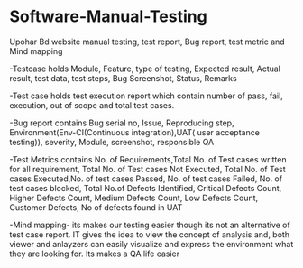 # Software-Manual-Testing


Upohar Bd website manual testing, test report, Bug report, test metric and Mind mapping


-Testcase holds Module, Feature, type of testing, Expected result, Actual result, test data, test steps, Bug Screenshot, Status, Remarks


-Test case holds test execution report which contain number of pass, fail, execution, out of scope and total test cases.


 -Bug report contains Bug serial no, Issue, Reproducing step, Environment(Env-CI(Continuous integration),UAT( user acceptance testing)), severity, Module, screenshot, responsible QA
 
 
 -Test Metrics contains No. of Requirements,Total No. of Test cases written for all requirement, Total No. of Test cases Not Executed, Total No. of Test cases Executed,No. of test cases Passed, No. of test cases Failed, No. of test cases blocked, Total No.of Defects Identified, Critical Defects Count, Higher Defects Count, Medium Defects Count, Low Defects Count, Customer Defects, No of defects found in UAT
 
 
 -Mind mapping- its makes our testing easier though its not an alternative of test case report. IT gives the idea to view the concept of analysis and, both viewer and anlayzers can easily visualize  and express the environment what they are looking for. Its makes a QA life easier 
